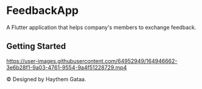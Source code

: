 # FeedbackApp

A Flutter application that helps company's members to exchange feedback.

## Getting Started


https://user-images.githubusercontent.com/64952949/164946662-3e6b28f1-9a03-4761-9554-9a4f51228729.mp4

© Designed by Haythem Gataa.
